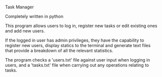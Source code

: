 Task Manager

Completely written in python

This program allows users to log in, register new tasks or edit existing ones and add new users.

If the logged in user has admin privileges, they have the capability to register new users, display statics to the terminal and generate text files that provide a breakdown of all the relevant statistics.

The program checks a 'users.txt' file against user input when logging in users, and a 'tasks.txt' file when carrying out any operations relating to tasks.
